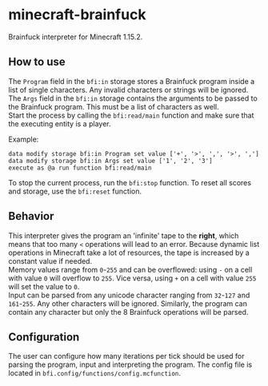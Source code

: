 # minecraft-brainfuck
Brainfuck interpreter for Minecraft 1.15.2.

## How to use
The `Program` field in the `bfi:in` storage stores a Brainfuck program inside a list of single characters.
Any invalid characters or strings will be ignored.  
The `Args` field in the `bfi:in` storage contains the arguments to be passed to the Brainfuck program. This must
be a list of characters as well.  
Start the process by calling the `bfi:read/main` function and make sure that the executing entity is a player.

Example:
```mcfunction
data modify storage bfi:in Program set value ['+', '>', ',', '>', ',']
data modify storage bfi:in Args set value ['1', '2', '3']
execute as @a run function bfi:read/main
```

To stop the current process, run the `bfi:stop` function. To reset all scores and storage, use the `bfi:reset` function.

## Behavior
This interpreter gives the program an 'infinite' tape to the **right**, which means that too many `<` operations will lead to an error. Because dynamic list operations in Minecraft take a lot of resources, the tape is increased by a constant value if needed.  
Memory values range from `0`-`255` and can be overflowed: using `-` on a cell with value `0` will overflow to `255`. Vice versa, using `+` on a cell with value `255` will set the value to `0`.  
Input can be parsed from any unicode character ranging from `32`-`127` and `161`-`255`. Any other characters will be ignored. Similarly, the program can contain any character but only the 8 Brainfuck operations will be parsed.

## Configuration
The user can configure how many iterations per tick should be used for parsing the program, input and interpreting the program. The config file is located in `bfi.config/functions/config.mcfunction`.
